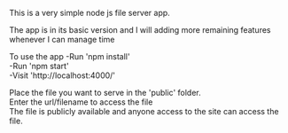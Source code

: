 This is a very simple node js file server app.

The app is in its basic version and I will adding more remaining features whenever I can manage time

To use the app
-Run 'npm install'  
-Run 'npm start'  
-Visit 'http://localhost:4000/'  


Place the file you want to serve in the 'public' folder.  
Enter the url/filename to access the file  
The file is publicly available and anyone access to the site can access the file.
